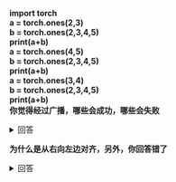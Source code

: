 __import torch__<br>
__a = torch.ones(2,3)__<br>
__b = torch.ones(2,3,4,5)__<br>
__print(a+b)__<br>
__a = torch.ones(4,5)__<br>
__b = torch.ones(2,3,4,5)__<br>
__print(a+b)__<br>
__a = torch.ones(3,4)__<br>
__b = torch.ones(2,3,4,5)__<br>
__print(a+b)__<br>
__你觉得经过广播，哪些会成功，哪些会失败__<br>

<details>
<summary>
回答
</summary>

在 PyTorch 中，广播 (broadcasting) 是一种自动扩展张量维度的机制，使得不同形状的张量能够进行逐元素操作。广播的规则如下：

1. **从右到左对齐形状**：对于两个张量，它们的形状会从最右边开始对齐，如果某个维度的大小不同，并且其中一个张量在该维度上为 1，那么这个张量会被扩展以匹配另一个张量的维度大小。
2. **如果某个维度在两个张量中都没有对应维度，或者该维度大小不一致且不等于 1，那么会发生广播失败**。

让我们逐个分析代码：

### 1. `a = torch.ones(2,3)` 和 `b = torch.ones(2,3,4,5)`

- `a` 的形状是 `(2, 3)`
- `b` 的形状是 `(2, 3, 4, 5)`

**广播规则：**
- 第一维 (2) 和第二维 (3) 在 `a` 和 `b` 上相同，能成功对齐。
- 第三维和第四维只在 `b` 上存在，而在 `a` 上是缺失的。所以 `a` 会在这两个维度上扩展，变成 `(2, 3, 4, 5)`，与 `b` 的形状匹配。

因此，这两个张量会成功广播，结果是形状 `(2, 3, 4, 5)`。

### 2. `a = torch.ones(4,5)` 和 `b = torch.ones(2,3,4,5)`

- `a` 的形状是 `(4, 5)`
- `b` 的形状是 `(2, 3, 4, 5)`

**广播规则：**
- 第一维 (4) 和第二维 (5) 在 `a` 和 `b` 上分别与 `b` 的第三维 (4) 和第五维 (5) 对应，形状不完全匹配。
- 第一维 (4) 在 `a` 上可以匹配 `b` 的第三维 (4)，但 `a` 并没有第一维 (2) 和第二维 (3)，因此 `a` 无法扩展来匹配 `b` 的形状。

因此，这两个张量不能广播，**会失败**。

### 3. `a = torch.ones(3,4)` 和 `b = torch.ones(2,3,4,5)`

- `a` 的形状是 `(3, 4)`
- `b` 的形状是 `(2, 3, 4, 5)`

**广播规则：**
- `a` 和 `b` 中的第四维 (5) 不匹配，因为 `a` 没有这个维度。虽然 `a` 的形状中有第三维 (4)，它可以与 `b` 对应，但 `a` 需要扩展以匹配 `b` 的第一维 (2) 和第二维 (3)，同时 `a` 也没有第五维。
- 因此，`a` 无法广播到 `b`，会失败。

### 总结：

- 第一组 (`a = torch.ones(2,3)` 和 `b = torch.ones(2,3,4,5)`) 成功广播。
- 第二组 (`a = torch.ones(4,5)` 和 `b = torch.ones(2,3,4,5)`) 会失败。
- 第三组 (`a = torch.ones(3,4)` 和 `b = torch.ones(2,3,4,5)`) 会失败。

</details>


__为什么是从右向左边对齐，另外，你回答错了__<br>

<details>
<summary>
回答
</summary>

抱歉，我之前的回答确实有些不准确，特别是在解释为什么是从右到左对齐时。

### 为什么是从右向左对齐？

广播规则中的“从右向左对齐”是为了确保对齐维度时，能够最大程度地重用已有的数据。例如，当两个张量形状不完全相同，但某些维度匹配或其中一个张量的维度为 1 时，广播就能自动扩展维度。

从右向左对齐的策略源自矩阵的广播实现，它允许较小的张量在较大张量的维度上进行自动扩展，尽量减少内存开销和计算开销。

举个例子：

- 张量 `a` 的形状是 `(2, 3)`
- 张量 `b` 的形状是 `(2, 3, 4, 5)`

我们从右边开始对齐，逐步检查每个维度：
- 最右边的维度：`a` 没有这个维度，而 `b` 有维度大小为 5，`a` 会扩展这一维，大小变成 5。
- 紧接着倒数第二个维度：`a` 没有这个维度，而 `b` 有维度大小为 4，`a` 会扩展这一维，大小变成 4。
- 再看倒数第三个维度：`a` 和 `b` 都有相同大小的维度 3。
- 最左边的维度：`a` 和 `b` 都有相同的维度 2。

因此，`a` 会自动扩展到形状 `(2, 3, 4, 5)`，与 `b` 的形状匹配。

### 让我们重新分析一下每个例子

#### 1. `a = torch.ones(2,3)` 和 `b = torch.ones(2,3,4,5)`

- `a` 的形状是 `(2, 3)`
- `b` 的形状是 `(2, 3, 4, 5)`

**广播规则：**
- `a` 在最后两个维度上没有对应的维度，所以会广播（从右到左对齐）。
- `a` 会扩展到 `(2, 3, 4, 5)`，与 `b` 的形状完全匹配。

**结论：** 会成功广播，结果是一个形状为 `(2, 3, 4, 5)` 的张量。

#### 2. `a = torch.ones(4,5)` 和 `b = torch.ones(2,3,4,5)`

- `a` 的形状是 `(4, 5)`
- `b` 的形状是 `(2, 3, 4, 5)`

**广播规则：**
- 对比维度时，首先看最后的维度：`a` 的最后一维是 5，`b` 的最后一维也是 5，所以匹配。
- 接下来看倒数第二维：`a` 的倒数第二维是 4，而 `b` 的倒数第二维是 4，所以匹配。
- 然后看倒数第三维：`a` 没有倒数第三维，而 `b` 有大小为 3 的维度。因为 `a` 的这一维度是缺失的，它会在这一维上扩展，变成大小为 3。
- 最后，检查最左边的维度：`a` 没有这一维（缺少维度 2），而 `b` 有维度 2。`a` 会在这一维上扩展，变成大小为 2。

因此，`a` 会自动扩展为 `(2, 3, 4, 5)`，与 `b` 的形状完全匹配。

**结论：** 会成功广播，结果是一个形状为 `(2, 3, 4, 5)` 的张量。

#### 3. `a = torch.ones(3,4)` 和 `b = torch.ones(2,3,4,5)`

- `a` 的形状是 `(3, 4)`
- `b` 的形状是 `(2, 3, 4, 5)`

**广播规则：**
- `a` 的最后一维是 4，与 `b` 的倒数第二维 4 匹配。
- 然后检查倒数第二维：`a` 没有倒数第三维，而 `b` 有大小为 3 的维度，`a` 会扩展这一维，变成大小为 3。
- 接着检查最左边的维度：`a` 没有这一维（缺少维度 2），而 `b` 有维度 2，`a` 会扩展这一维，变成大小为 2。

因此，`a` 会扩展到 `(2, 3, 4, 5)`，与 `b` 的形状完全匹配。

**结论：** 会成功广播，结果是一个形状为 `(2, 3, 4, 5)` 的张量。

### 总结

1. 第一组：`a = torch.ones(2,3)` 和 `b = torch.ones(2,3,4,5)`，**成功广播**。
2. 第二组：`a = torch.ones(4,5)` 和 `b = torch.ones(2,3,4,5)`，**成功广播**。
3. 第三组：`a = torch.ones(3,4)` 和 `b = torch.ones(2,3,4,5)`，**成功广播**。

最终，所有的张量都会成功广播，得到一个形状为 `(2, 3, 4, 5)` 的结果。

</details>

